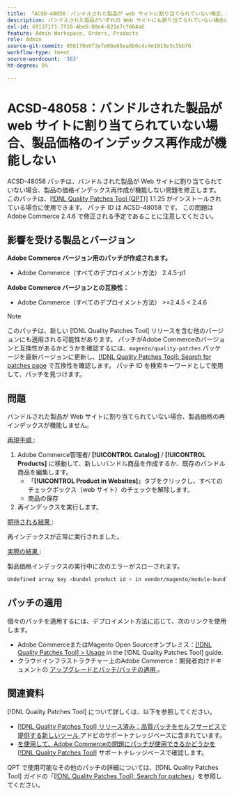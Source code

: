 ```yaml
---
title: 「ACSD-48058：バンドルされた製品が web サイトに割り当てられていない場合、製品価格の再インデックスが機能しない」
description: バンドルされた製品がいずれの Web サイトにも割り当てられていない場合に製品の価格の再インデックスが機能しないAdobe Commerceの問題を修正するには、ACSD-48058 パッチを適用してください。
exl-id: 691371f1-7f10-4be6-80e4-821e7cf664a6
feature: Admin Workspace, Orders, Products
role: Admin
source-git-commit: 958179e0f3efe08e65ea8b0c4c4e1015e3c5bb76
workflow-type: tm+mt
source-wordcount: '363'
ht-degree: 0%

---
```


# ACSD-48058：バンドルされた製品が web サイトに割り当てられていない場合、製品価格のインデックス再作成が機能しない

ACSD-48058 パッチは、バンドルされた製品が Web サイトに割り当てられていない場合、製品の価格インデックス再作成が機能しない問題を修正します。 このパッチは、[[!DNL Quality Patches Tool (QPT)]](/help/announcements/adobe-commerce-announcements/magento-quality-patches-released-new-tool-to-self-serve-quality-patches.md) 1.1.25 がインストールされている場合に使用できます。 パッチ ID は ACSD-48058 です。 この問題はAdobe Commerce 2.4.6 で修正される予定であることに注意してください。

## 影響を受ける製品とバージョン

**Adobe Commerce バージョン用のパッチが作成されます。**

* Adobe Commerce（すべてのデプロイメント方法） 2.4.5-p1

**Adobe Commerce バージョンとの互換性：**

* Adobe Commerce（すべてのデプロイメント方法） >=2.4.5 &lt; 2.4.6

>[!NOTE]
>
>このパッチは、新しい [!DNL Quality Patches Tool] リリースを含む他のバージョンにも適用される可能性があります。 パッチがAdobe Commerceのバージョンと互換性があるかどうかを確認するには、`magento/quality-patches` パッケージを最新バージョンに更新し、[[!DNL Quality Patches Tool]: Search for patches page](https://experienceleague.adobe.com/tools/commerce-quality-patches/index.html) で互換性を確認します。 パッチ ID を検索キーワードとして使用して、パッチを見つけます。

## 問題

バンドルされた製品が Web サイトに割り当てられていない場合、製品価格の再インデックスが機能しません。

<u> 再現手順 </u>:

1. Adobe Commerce管理者/ **[!UICONTROL Catalog]** / **[!UICONTROL Products]** に移動して、新しいバンドル商品を作成するか、既存のバンドル商品を編集します。
   * 「**[!UICONTROL Product in Websites]**」タブをクリックし、すべてのチェックボックス（web サイト）のチェックを解除します。
   * 商品の保存
1. 再インデックスを実行します。

<u> 期待される結果 </u>:

再インデックスが正常に実行されました。

<u> 実際の結果 </u>:

製品価格インデックスの実行中に次のエラーがスローされます。

```bash
Undefined array key <bundel product id > in vendor/magento/module-bundle/Model/ResourceModel/Indexer/Price/DisabledProductOptionPriceModifier.php on line 117
```

## パッチの適用

個々のパッチを適用するには、デプロイメント方法に応じて、次のリンクを使用します。

* Adobe CommerceまたはMagento Open Sourceオンプレミス：[[!DNL Quality Patches Tool] > Usage](https://experienceleague.adobe.com/docs/commerce-operations/tools/quality-patches-tool/usage.html) in the [!DNL Quality Patches Tool] guide.
* クラウドインフラストラクチャー上のAdobe Commerce：開発者向けドキュメントの [ アップグレードとパッチ/パッチの適用 ](https://devdocs.magento.com/cloud/project/project-patch.html)。

## 関連資料

[!DNL Quality Patches Tool] について詳しくは、以下を参照してください。

* [[!DNL Quality Patches Tool]  リリース済み：品質パッチをセルフサービスで提供する新しいツール ](/help/announcements/adobe-commerce-announcements/magento-quality-patches-released-new-tool-to-self-serve-quality-patches.md) アドビのサポートナレッジベースに含まれています。
* [ を使用して、Adobe Commerceの問題にパッチが使用できるかどうかを  [!DNL Quality Patches Tool]](/help/support-tools/patches-available-in-qpt-tool/check-patch-for-magento-issue-with-magento-quality-patches.md) サポートナレッジベースで確認します。

QPT で使用可能なその他のパッチの詳細については、[!DNL Quality Patches Tool] ガイドの「[[!DNL Quality Patches Tool]: Search for patches](https://experienceleague.adobe.com/tools/commerce-quality-patches/index.html)」を参照してください。
